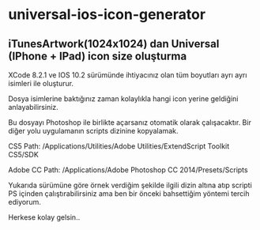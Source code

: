 # universal-ios-icon-generator
iTunesArtwork(1024x1024) dan Universal (IPhone + IPad) icon size oluşturma
---------------------------------

XCode 8.2.1 ve IOS 10.2 sürümünde ihtiyacınız olan tüm boyutları ayrı ayrı isimleri ile oluşturur.

Dosya isimlerine baktığınız zaman kolaylıkla hangi icon yerine geldiğini anlayabilirsiniz.

Bu dosyayı Photoshop ile birlikte açarsanız otomatik olarak çalışacaktır.
Bir diğer yolu uygulamanın scripts dizinine kopyalamak. 

CS5 Path: /Applications/Utilities/Adobe Utilities/ExtendScript Toolkit CS5/SDK

Adobe CC Path: /Applications/Adobe Photoshop CC 2014/Presets/Scripts

Yukarıda sürümüne göre örnek verdiğim şekilde ilgili dizin altına atıp scripti PS içinden çalıştırabilirsiniz ama ben bir önceki bahsettiğim yöntemi tercih ediyorum.
 
Herkese kolay gelsin..
